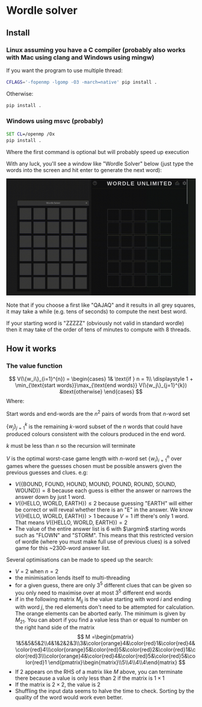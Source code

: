 # Wordle solver

## Install
### Linux assuming you have a C compiler (probably also works with Mac using clang and Windows using mingw)
If you want the program to use multiple thread:
```bash
CFLAGS='-fopenmp -lgomp -O3 -march=native' pip install .
```
Otherwise:
```bash
pip install .
```

### Windows using msvc (probably)
```cmd
SET CL=/openmp /Ox
pip install .
```
Where the first command is optional but will probably speed up execution

With any luck, you'll see a window like "Wordle Solver"  below (just type the words into the screen and hit enter to generate the next word):

![solution.gif](solution.gif)

Note that if you choose a first like "QAJAQ" and it results in all grey squares, it may take a while (e.g. tens of seconds) to compute the next best word.

If your starting word is "ZZZZZ" (obviously not valid in standard wordle) then it may take of the order of tens of minutes to compute with 8 threads.
## How it works
### The value function
$$
V(\{w_i\}_{i=1}^{n}) = \begin{cases}
1& \text{if } n = 1\\
\displaystyle 1 + \min_{\text{start words}}\max_{\text{end words}} V(\{w_j\}_{j=1}^{k}) &\text{otherwise}
\end{cases}
$$
Where:

Start words and end-words are the $n^2$ pairs of words from that $n$-word set

$\{w_j\}_{j=1}^{k}$ is the remaining $k$-word subset of the $n$ words that could have produced colours consistent with the colours produced in the end word.

$k$ must be less than $n$ so the recursion will terminate

$V$ is the optimal worst-case game length with $n$-word set $\{w_i\}_{i=1}^{n}$ over games where the guesses chosen must be possible answers given the previous guesses and clues. e.g:
- $V(\{\text{BOUND, FOUND, HOUND, MOUND, POUND, ROUND, SOUND, WOUND}\}) = 8$ because each guess is either the answer or narrows the answer down by just 1 word.
- $V(\text{\{HELLO, WORLD, EARTH\}}) \leq 2$ because guessing "EARTH" will either be correct or will reveal whether there is an "E" in the answer. We know $V(\text{\{HELLO, WORLD, EARTH\}}) > 1$ because $V = 1$ iff there's only 1 word. That means $V(\text{\{HELLO, WORLD, EARTH\}}) = 2$
- The value of the entire answer list is 6 with $\argmin$ starting words such as "FLOWN" and "STORM". This means that this restricted version of wordle (where you must make full use of previous clues) is a solved game for this ~2300-word answer list.


Several optimisations can be made to speed up the search:
- $V$ = 2 when $n=2$ 
- the minimisation lends itself to multi-threading
- for a given guess, there are only $3^5$ different clues that can be given so you only need to maximise over at most $3^5$ different end words
- if in the following matrix $M_{ij}$ is the value starting with word $i$ and ending with word $j$, the red elements don't need to be attempted for calculation. The orange elements can be aborted early. The minimum is given by $M_{21}$. You can abort if you find a value less than or equal to number on the right hand side of the matrix
$$
M =\begin{pmatrix}
1&5&5&5&2\\4&1&2&2&3\\3&\color{orange}4&\color{red}1&\color{red}4&\color{red}4\\\color{orange}5&\color{red}5&\color{red}2&\color{red}1&\color{red}3\\\color{orange}4&\color{red}4&\color{red}5&\color{red}5&\color{red}1
\end{pmatrix}\begin{matrix}\\5\\4\\4\\4\end{matrix}
$$
- If 2 appears on the RHS of a matrix like $M$ above, you can terminate there because a value is only less than 2 if the matrix is $1 \times 1$
- If the matrix is $2 \times 2$, the value is 2
- Shuffling the input data seems to halve the time to check. Sorting by the quality of the word would work even better.